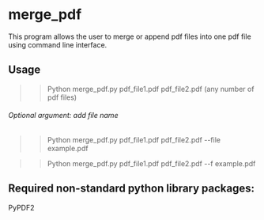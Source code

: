 # merge_pdf

This program allows the user to merge or append pdf files into one pdf file using
command line interface. 

## Usage

>> Python merge_pdf.py pdf_file1.pdf pdf_file2.pdf (any number of pdf files)

###### Optional argument: add file name

>> Python merge_pdf.py pdf_file1.pdf pdf_file2.pdf --file example.pdf

>> Python merge_pdf.py pdf_file1.pdf pdf_file2.pdf --f example.pdf

## Required non-standard python library packages:

PyPDF2